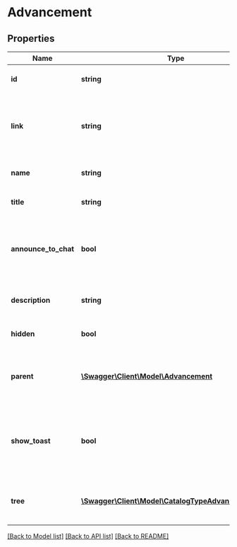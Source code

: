 # Advancement

## Properties
Name | Type | Description | Notes
------------ | ------------- | ------------- | -------------
**id** | **string** | The unique id of the advancement | 
**link** | **string** | The API link that can be used to obtain more information about this object | 
**name** | **string** | The name of the advancement | 
**title** | **string** | The title of the advancement | 
**announce_to_chat** | **bool** | True if the achieving of this advancement is announced in chat, false otherwise | [optional] 
**description** | **string** | The description of the advancement | [optional] 
**hidden** | **bool** | True if this is a hidden advancement | [optional] 
**parent** | [**\Swagger\Client\Model\Advancement**](Advancement.md) | The parent advancement, which must be unlocked prior to this advancement | [optional] 
**show_toast** | **bool** | True if achieving this advancement shows the player a toast message, false otherwise | [optional] 
**tree** | [**\Swagger\Client\Model\CatalogTypeAdvancementTree**](CatalogTypeAdvancementTree.md) | The advancement tree that this advancement belongs to | [optional] 

[[Back to Model list]](../README.md#documentation-for-models) [[Back to API list]](../README.md#documentation-for-api-endpoints) [[Back to README]](../README.md)


